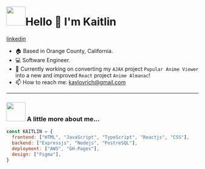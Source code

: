 <h1 align="left" id="macropower-title"><img src="https://media.giphy.com/media/VOUFXDSETndu93Gr0T/giphy.gif" width="50">Hello 👋 I'm Kaitlin</h1>
<p align="left">
  <a href="https://www.linkedin.com/in/kaitlin-lovrich/" align="left">
   linkedin
  </a>
</p>

- :house: Based in Orange County, California.
- :computer: Software Engineer.
- :dart: Currently working on converting my `AJAX` project `Popular Anime Viewer` into a new and improved `React` project `Anime Almanac`!
- 📫 How to reach me: kaylovrich@gmail.com
---

### <img src="https://media.giphy.com/media/ifeLQvPtmYjvh2BxFC/giphy.gif" width="50"> A little more about me...

```JavaScript
const KAITLIN = {
  frontend: ["HTML", "JavaScript", "TypeScript", "Reactjs", "CSS"],
  backend: ["Expressjs", "Nodejs", "PostreSQL"],
  deployment: ["AWS", "GH-Pages"],
  design: ["Figma"],
}
```

<!--
**kaitlin-lovrich/kaitlin-lovrich** is a ✨ _special_ ✨ repository because its `README.md` (this file) appears on your GitHub profile.

Here are some ideas to get you started:

- 🔭 I’m currently working on ...
- 🌱 I’m currently learning ...
- 👯 I’m looking to collaborate on ...
- 🤔 I’m looking for help with ...
- 💬 Ask me about ...
- 📫 How to reach me: ...
- 😄 Pronouns: ...
- ⚡ Fun fact: ...
-->
